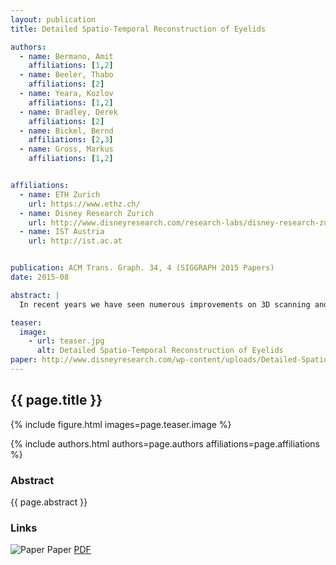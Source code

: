 ```yaml
---
layout: publication
title: Detailed Spatio-Temporal Reconstruction of Eyelids

authors:  
  - name: Bermano, Amit
    affiliations: [1,2]
  - name: Beeler, Thabo
    affiliations: [2]
  - name: Yeara, Kozlov
    affiliations: [1,2]
  - name: Bradley, Derek
    affiliations: [2]
  - name: Bickel, Bernd
    affiliations: [2,3]
  - name: Gross, Markus
    affiliations: [1,2]


affiliations:
  - name: ETH Zurich
    url: https://www.ethz.ch/
  - name: Disney Research Zurich
    url: http://www.disneyresearch.com/research-labs/disney-research-zurich/
  - name: IST Austria
    url: http://ist.ac.at


publication: ACM Trans. Graph. 34, 4 (SIGGRAPH 2015 Papers)
date: 2015-08

abstract: |
  In recent years we have seen numerous improvements on 3D scanning and tracking of human faces, greatly advancing the creation of digital doubles for film and video games. However, despite the high-resolution quality of the reconstruction approaches available, current methods are unable to capture one of the most important regions of the face – the eye region. In this work we present the first method for detailed spatio-temporal reconstruction of eyelids. Tracking and reconstructing eyelids is extremely challenging, as this region exhibits very complex and unique skin deformation where skin is folded under while opening the eye. Furthermore, eyelids are often only partially visible and obstructed due to selfocclusion and eyelashes. Our approach is to combine a geometric deformation model with image data, leveraging multi-view stereo, optical flow, contour tracking and wrinkle detection from local skin appearance. Our deformation model serves as a prior that enables reconstruction of eyelids even under strong self-occlusions caused by rolling and folding skin as the eye opens and closes. The output is a person-specific, time-varying eyelid reconstruction with anatomically plausible deformations. Our high-resolution detailed eyelids couple naturally with current facial performance capture approaches. As a result, our method can largely increase the fidelity of facial capture and the creation of digital doubles.

teaser:
  image:
    - url: teaser.jpg
      alt: Detailed Spatio-Temporal Reconstruction of Eyelids
paper: http://www.disneyresearch.com/wp-content/uploads/Detailed-Spatio-Temporal-Reconstruction-of-Eyelids-Paper.pdf
---
```


## {{ page.title }}

{% include figure.html images=page.teaser.image %}

{% include authors.html authors=page.authors affiliations=page.affiliations %}

### Abstract

{{ page.abstract }}

### Links

![Paper](paper.jpg) Paper [PDF]({{page.paper}})